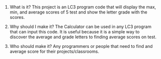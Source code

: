 1. What is it?
This project is an LC3 program code that will display the max, min, and average scores of 5 test and 
show the letter grade with the scores.

2. Why should I make it?
The Calculator can be used in any LC3 program that can input this code. It is useful because it is a simple
way to discover the average and grade letters to finding average scores on test.

3. Who should make it?
Any programmers or people that need to find and average score for their projects/classrooms.




